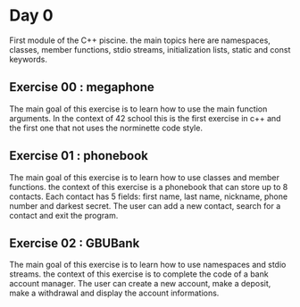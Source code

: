 # Day 0

First module of the C++ piscine. the main topics here are namespaces, classes, member functions, stdio streams, initialization lists, static and const keywords.

## Exercise 00 : megaphone

The main goal of this exercise is to learn how to use the main function arguments.
In the context of 42 school this is the first exercise in c++ and the first one that not uses the norminette code style.

## Exercise 01 : phonebook

The main goal of this exercise is to learn how to use classes and member functions.
the context of this exercise is a phonebook that can store up to 8 contacts. Each contact has 5 fields: first name, last name, nickname, phone number and darkest secret. The user can add a new contact, search for a contact and exit the program.

## Exercise 02 : GBUBank

The main goal of this exercise is to learn how to use namespaces and stdio streams.
the context of this exercise is to complete the code of a bank account manager. The user can create a new account, make a deposit, make a withdrawal and display the account informations.




